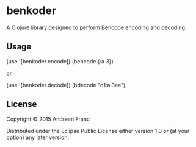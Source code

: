 # benkoder

A Clojure library designed to perform Bencode encoding and decoding.

## Usage

(use '[benkoder.encode])
(bencode {:a 3})

or

(use '[benkoder.decode])
(bdecode "d1:ai3ee")

## License

Copyright © 2015 Andrean Franc

Distributed under the Eclipse Public License either version 1.0 or (at
your option) any later version.
